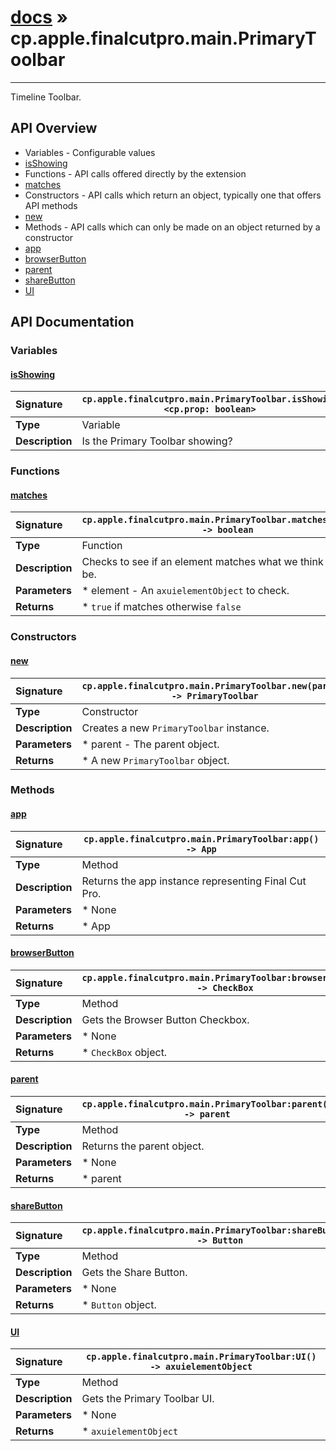 # [docs](index.md) » cp.apple.finalcutpro.main.PrimaryToolbar
---

Timeline Toolbar.

## API Overview
* Variables - Configurable values
 * [isShowing](#isshowing)
* Functions - API calls offered directly by the extension
 * [matches](#matches)
* Constructors - API calls which return an object, typically one that offers API methods
 * [new](#new)
* Methods - API calls which can only be made on an object returned by a constructor
 * [app](#app)
 * [browserButton](#browserbutton)
 * [parent](#parent)
 * [shareButton](#sharebutton)
 * [UI](#ui)

## API Documentation

### Variables

#### [isShowing](#isshowing)
| <span style="float: left;">**Signature**</span> | <span style="float: left;">`cp.apple.finalcutpro.main.PrimaryToolbar.isShowing <cp.prop: boolean>` </span>                                                          |
| -----------------------------------------------------|---------------------------------------------------------------------------------------------------------|
| **Type**                                             | Variable                                                                                         |
| **Description**                                      | Is the Primary Toolbar showing?                                                                                         |

### Functions

#### [matches](#matches)
| <span style="float: left;">**Signature**</span> | <span style="float: left;">`cp.apple.finalcutpro.main.PrimaryToolbar.matches(element) -> boolean` </span>                                                          |
| -----------------------------------------------------|---------------------------------------------------------------------------------------------------------|
| **Type**                                             | Function                                                                                         |
| **Description**                                      | Checks to see if an element matches what we think it should be.                                                                                         |
| **Parameters**                                       |  * element - An `axuielementObject` to check.                                       |
| **Returns**                                          |  * `true` if matches otherwise `false`                                                |

### Constructors

#### [new](#new)
| <span style="float: left;">**Signature**</span> | <span style="float: left;">`cp.apple.finalcutpro.main.PrimaryToolbar.new(parent) -> PrimaryToolbar` </span>                                                          |
| -----------------------------------------------------|---------------------------------------------------------------------------------------------------------|
| **Type**                                             | Constructor                                                                                         |
| **Description**                                      | Creates a new `PrimaryToolbar` instance.                                                                                         |
| **Parameters**                                       |  * parent - The parent object.                                       |
| **Returns**                                          |  * A new `PrimaryToolbar` object.                                                |

### Methods

#### [app](#app)
| <span style="float: left;">**Signature**</span> | <span style="float: left;">`cp.apple.finalcutpro.main.PrimaryToolbar:app() -> App` </span>                                                          |
| -----------------------------------------------------|---------------------------------------------------------------------------------------------------------|
| **Type**                                             | Method                                                                                         |
| **Description**                                      | Returns the app instance representing Final Cut Pro.                                                                                         |
| **Parameters**                                       |  * None                                       |
| **Returns**                                          |  * App                                                |

#### [browserButton](#browserbutton)
| <span style="float: left;">**Signature**</span> | <span style="float: left;">`cp.apple.finalcutpro.main.PrimaryToolbar:browserButton() -> CheckBox` </span>                                                          |
| -----------------------------------------------------|---------------------------------------------------------------------------------------------------------|
| **Type**                                             | Method                                                                                         |
| **Description**                                      | Gets the Browser Button Checkbox.                                                                                         |
| **Parameters**                                       |  * None                                       |
| **Returns**                                          |  * `CheckBox` object.                                                |

#### [parent](#parent)
| <span style="float: left;">**Signature**</span> | <span style="float: left;">`cp.apple.finalcutpro.main.PrimaryToolbar:parent() -> parent` </span>                                                          |
| -----------------------------------------------------|---------------------------------------------------------------------------------------------------------|
| **Type**                                             | Method                                                                                         |
| **Description**                                      | Returns the parent object.                                                                                         |
| **Parameters**                                       |  * None                                       |
| **Returns**                                          |  * parent                                                |

#### [shareButton](#sharebutton)
| <span style="float: left;">**Signature**</span> | <span style="float: left;">`cp.apple.finalcutpro.main.PrimaryToolbar:shareButton() -> Button` </span>                                                          |
| -----------------------------------------------------|---------------------------------------------------------------------------------------------------------|
| **Type**                                             | Method                                                                                         |
| **Description**                                      | Gets the Share Button.                                                                                         |
| **Parameters**                                       |  * None                                       |
| **Returns**                                          |  * `Button` object.                                                |

#### [UI](#ui)
| <span style="float: left;">**Signature**</span> | <span style="float: left;">`cp.apple.finalcutpro.main.PrimaryToolbar:UI() -> axuielementObject` </span>                                                          |
| -----------------------------------------------------|---------------------------------------------------------------------------------------------------------|
| **Type**                                             | Method                                                                                         |
| **Description**                                      | Gets the Primary Toolbar UI.                                                                                         |
| **Parameters**                                       |  * None                                       |
| **Returns**                                          |  * `axuielementObject`                                                |

